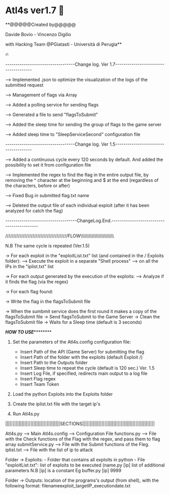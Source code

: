 # Atl4s ver1.7 💢

**@@@@@Created by@@@@@

Davide Bovio - Vincenzo Digilio 

with Hacking Team @PGiatasti - Università di Perugia** 

🔥

----------------------------------Change log. Ver 1.7-------------------------------------

--> Implemented .json to optimize the visualization of the logs of the submitted request

--> Management of flags via Array

--> Added a polling service for sending flags

--> Generated a file to send "flagsToSubmit"

--> Added the sleep time for sending the group of flags to the game server

--> Added sleep time to "SleepServiceSecond" configuration file


----------------------------------Change log. Ver 1.5-------------------------------------

--> Added a continuous cycle every 120 seconds by default. And added the possibility to set it from configuration file

--> Implemented the regex to find the flag in the entire output file, by removing the ^ character at the beginning and $ at the end (regardless of the characters, before or after)
 
--> Fixed Bug in submitted flag.txt name

--> Deleted the output file of each individual exploit (after it has been analyzed for catch the flag)

-----------------------------------ChangeLog.End.------------------------------------------


///////////////////////////////////////FLOW\\\\\\\\\\\\\\\\\\\\\\\\\\\\\\\\\\\\\\\\\\\\\\\\

N.B The same cycle is repeated (Ver.1.5)

-> For each exploit in the "exploitList.txt" list (and contained in the / Exploits folder):
   --> Execute the exploit in a separate "Shell process"
        --> on all the IPs in the "iplist.txt" list


-> For each output generated by the execution of the exploits:
    --> Analyze if it finds the flag (via the regex)

-> For each flag found:
   
   -> Write the flag in the flagsToSubmit file
  
   -> When the sumbmit service does the first round it makes a copy of the flagsToSubmit file
       -> Send flagsToSubmit to the Game Server
       -> Clean the flagsToSubmit file
       -> Waits for a Sleep time (default is 3 seconds)
	   
*************************************HOW TO USE*********************************************


1. Set the parameters of the Atl4s.config configuration file:
   
   - Insert Path of the API (Game Server) for submitting the flag
   - Insert Path of the folder with the exploits (default Exploit /)
   - Insert Path to the Outputs folder
   - Insert Sleep time to repeat the cycle (default is 120 sec.) Ver. 1.5
   - Insert Log File, if specified, redirects main output to a log file
   - Insert Flag regex
   - Insert Team Token

2. Load the python Exploits into the Exploits folder

3. Create the iplist.txt file with the target ip's

4. Run Atl4s.py	
	
|||||||||||||||||||||||||||||||||||||SECTIONS|||||||||||||||||||||||||||||||||||||||||||||||||


Atl4s.py         --> Main
Atl4s.config     --> Configuration File
functions.py     --> File with the Check functions of the Flag with the regex, and pass them to flag array
submitService.py --> File with the Submit functions of the Fleg.
iplist.txt       --> File with the list of ip to attack


Folder -> Exploits:
                 - Folder that contains all exploits in python
                 - File "exploitList.txt": list of exploits to be executed (name.py [ip] list of additional parameters
                   N.B [ip] is a constant Eg buffer.py [ip] 9999

Folder -> Outputs: location of the programs's output (from shell), with the following format: filenameexploit_targetIP_executiondate.txt
	   

